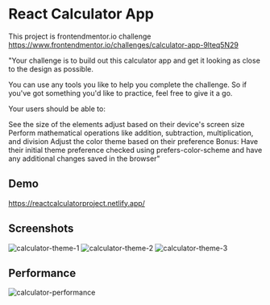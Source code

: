 # React Calculator App

This project is frontendmentor.io challenge
https://www.frontendmentor.io/challenges/calculator-app-9lteq5N29

"Your challenge is to build out this calculator app and get it looking as close to the design as possible.

You can use any tools you like to help you complete the challenge. So if you've got something you'd like to practice, feel free to give it a go.

Your users should be able to:

See the size of the elements adjust based on their device's screen size
Perform mathematical operations like addition, subtraction, multiplication, and division
Adjust the color theme based on their preference
Bonus: Have their initial theme preference checked using prefers-color-scheme and have any additional changes saved in the browser"



## Demo 
https://reactcalculatorproject.netlify.app/

## Screenshots
![calculator-theme-1](https://github.com/TaruHamalainen/react-calculator/assets/82812247/1a3483a9-d920-41bf-b767-d70127c5ed18)
![calculator-theme-2](https://github.com/TaruHamalainen/react-calculator/assets/82812247/1cd6186d-95e8-49cc-bda1-50c0e829bec7)
![calculator-theme-3](https://github.com/TaruHamalainen/react-calculator/assets/82812247/eab3b1eb-5031-41dd-a115-9887a983b590)

## Performance
![calculator-performance](https://github.com/TaruHamalainen/react-calculator/assets/82812247/62cd01bd-367d-4e54-81a7-71a8657d1d8d)
